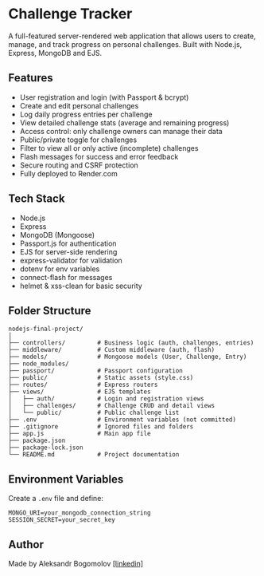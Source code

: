 # Challenge Tracker

A full-featured server-rendered web application that allows users to create, manage, and track progress on personal challenges. Built with Node.js, Express, MongoDB and EJS.

## Features

- User registration and login (with Passport & bcrypt)
- Create and edit personal challenges
- Log daily progress entries per challenge
- View detailed challenge stats (average and remaining progress)
- Access control: only challenge owners can manage their data
- Public/private toggle for challenges
- Filter to view all or only active (incomplete) challenges
- Flash messages for success and error feedback
- Secure routing and CSRF protection
- Fully deployed to Render.com

## Tech Stack

- Node.js
- Express
- MongoDB (Mongoose)
- Passport.js for authentication
- EJS for server-side rendering
- express-validator for validation
- dotenv for env variables
- connect-flash for messages
- helmet & xss-clean for basic security

## Folder Structure

```
nodejs-final-project/
│
├── controllers/         # Business logic (auth, challenges, entries)
├── middleware/          # Custom middleware (auth, flash)
├── models/              # Mongoose models (User, Challenge, Entry)
├── node_modules/
├── passport/            # Passport configuration
├── public/              # Static assets (style.css)
├── routes/              # Express routers
├── views/               # EJS templates
│   ├── auth/            # Login and registration views
│   ├── challenges/      # Challenge CRUD and detail views
│   └── public/          # Public challenge list
├── .env                 # Environment variables (not committed)
├── .gitignore           # Ignored files and folders
├── app.js               # Main app file
├── package.json
├── package-lock.json
└── README.md            # Project documentation
```

## Environment Variables

Create a `.env` file and define:

```
MONGO_URI=your_mongodb_connection_string
SESSION_SECRET=your_secret_key
```

## Author

Made by Aleksandr Bogomolov [\[linkedin\]](https://www.linkedin.com/in/1alexbogomolov/)

